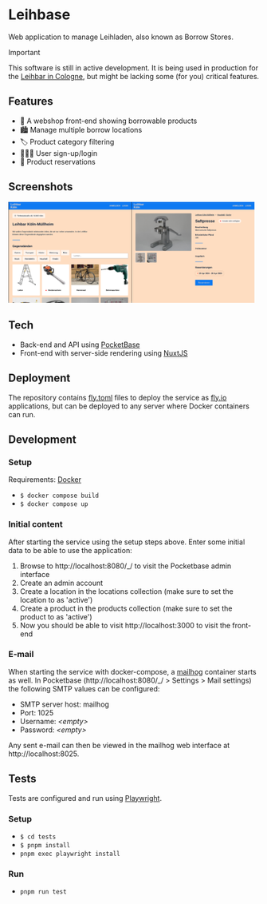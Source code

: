 # Leihbase

Web application to manage Leihladen, also known as Borrow Stores.

> [!IMPORTANT]  
> This software is still in active development. It is being used in production
> for the [Leihbar in Cologne](https://leihbar-koeln.de/), but might be lacking
> some (for you) critical features.

## Features

- 🏪 A webshop front-end showing borrowable products
- 🏙️ Manage multiple borrow locations
- 🏷️ Product category filtering
- 🧑‍🤝‍🧑 User sign-up/login
- 🎫 Product reservations

## Screenshots

<img src="./screenshots/screenshot-index-page.png" width="49%" /><img src="./screenshots/screenshot-product-page.png" width="49%" />

## Tech

- Back-end and API using [PocketBase](https://pocketbase.io/)
- Front-end with server-side rendering using [NuxtJS](https://nuxt.com/)

## Deployment

The repository contains [fly.toml](https://fly.io/docs/reference/configuration/)
files to deploy the service as [fly.io](https://fly.io) applications, but can be
deployed to any server where Docker containers can run.

## Development

### Setup

Requirements: [Docker](https://www.docker.com/)

- `$ docker compose build`
- `$ docker compose up`

### Initial content

After starting the service using the setup steps above. Enter some initial data
to be able to use the application:

1. Browse to http://localhost:8080/\_/ to visit the Pocketbase admin interface
1. Create an admin account
1. Create a location in the locations collection (make sure to set the location
   to as 'active')
1. Create a product in the products collection (make sure to set the product to
   as 'active')
1. Now you should be able to visit http://localhost:3000 to visit the front-end

### E-mail

When starting the service with docker-compose, a
[mailhog](https://hub.docker.com/r/mailhog/mailhog) container starts as well. In
Pocketbase (http://localhost:8080/\_/ > Settings > Mail settings) the following
SMTP values can be configured:

- SMTP server host: mailhog
- Port: 1025
- Username: _\<empty>_
- Password: _\<empty>_

Any sent e-mail can then be viewed in the mailhog web interface at
http://localhost:8025.

## Tests

Tests are configured and run using [Playwright](https://playwright.dev/).

### Setup

- `$ cd tests`
- `$ pnpm install`
- `pnpm exec playwright install`

### Run

- `pnpm run test`
